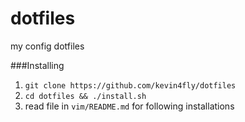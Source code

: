dotfiles
========

my config dotfiles

###Installing
1. `git clone https://github.com/kevin4fly/dotfiles`
2. `cd dotfiles && ./install.sh`
3. read file in `vim/README.md` for following installations
